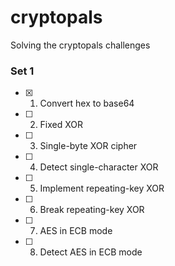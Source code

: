 # cryptopals

Solving the cryptopals challenges

### Set 1

- [x] 1. Convert hex to base64
- [ ] 2. Fixed XOR
- [ ] 3. Single-byte XOR cipher
- [ ] 4. Detect single-character XOR
- [ ] 5. Implement repeating-key XOR
- [ ] 6. Break repeating-key XOR
- [ ] 7. AES in ECB mode
- [ ] 8. Detect AES in ECB mode
